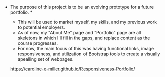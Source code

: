 * The purpose of this project is to be an evolving prototype for a future portfolio. *
    - This will be used to market myself, my skills, and my previous work to potential employers.
    - As of now, my "About Me" page and "Portfolio" page are all skeletons in which I'll fill in the gaps, and replace content as the course progresses.
    - For now, the main focus of this was having functional links, image responsiveness, and utilization of Bootstrap tools to create a visually apealling set of webpages.
    
    https://caroline-e-miller.github.io/Responsiveness-Portfolio/
